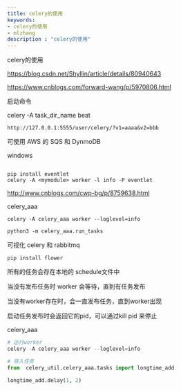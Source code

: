 ```yaml
---
title: celery的使用
keywords:
- celery的使用
- mlzhang
description : "celery的使用"
---
```

celery的使用



https://blog.csdn.net/Shyllin/article/details/80940643

https://www.cnblogs.com/forward-wang/p/5970806.html



启动命令

celery -A task_dir_name beat

```
http://127.0.0.1:5555/user/celery/?v1=aaaa&v2=bbb
```


可使用 AWS 的 SQS 和 DynmoDB

windows

```

pip install eventlet
celery -A <mymodule> worker -l info -P eventlet
```

http://www.cnblogs.com/cwp-bg/p/8759638.html



celery_aaa

```shell
celery -A celery_aaa worker --loglevel=info

python3 -m celery_aaa.run_tasks
```

可视化 celery 和 rabbitmq

```shell
pip install flower
```



所有的任务会存在本地的 schedule文件中

当没有发布任务时 worker 会等待，直到有任务发布

当没有worker存在时，会一直发布任务，直到worker出现



启动任务发布时会返回它的pid，可以通过kill pid 来停止



celery_aaa

```python
# 运行worker
celery -A celery_aaa worker --loglevel=info

# 导入任务
from  celery_util.celery_aaa.tasks import longtime_add

longtime_add.delay(1, 2)
```